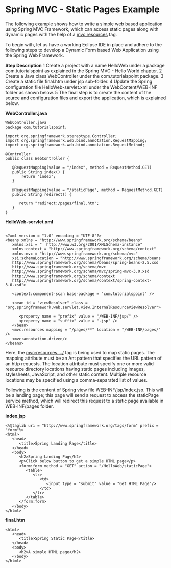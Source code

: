 
<h1>Spring MVC - Static Pages Example</h1>

The following example shows how to write a simple web based application using Spring MVC Framework, which can access static pages along with dynamic pages with the help of a <mvc:resources> tag.

To begin with, let us have a working Eclipse IDE in place and adhere to the following steps to develop a Dynamic Form based Web Application using the Spring Web Framework.

**Step	Description**
1	Create a project with a name HelloWeb under a package com.tutorialspoint as explained in the Spring MVC - Hello World chapter.
2	Create a Java class WebController under the com.tutorialspoint package.
3	Create a static file final.htm under jsp sub-folder.
4	Update the Spring configuration file HelloWeb-servlet.xml under the WebContent/WEB-INF folder as shown below.
5	The final step is to create the content of the source and configuration files and export the application, which is explained below.

**WebController.java**
```
WebController.java
package com.tutorialspoint;

import org.springframework.stereotype.Controller;
import org.springframework.web.bind.annotation.RequestMapping;
import org.springframework.web.bind.annotation.RequestMethod;

@Controller
public class WebController {

   @RequestMapping(value = "/index", method = RequestMethod.GET)
   public String index() {
	   return "index";
   }
   
   @RequestMapping(value = "/staticPage", method = RequestMethod.GET)
   public String redirect() {
     
      return "redirect:/pages/final.htm";
   }
}

```

**HelloWeb-servlet.xml**
```

<?xml version = "1.0" encoding = "UTF-8"?>
<beans xmlns = "http://www.springframework.org/schema/beans"
   xmlns:xsi = "  http://www.w3.org/2001/XMLSchema-instance" 
   xmlns:context = "http://www.springframework.org/schema/context"
   xmlns:mvc = "http://www.springframework.org/schema/mvc"
   xsi:schemaLocation = "http://www.springframework.org/schema/beans
   http://www.springframework.org/schema/beans/spring-beans-2.5.xsd
   http://www.springframework.org/schema/mvc
   http://www.springframework.org/schema/mvc/spring-mvc-3.0.xsd
   http://www.springframework.org/schema/context
   http://www.springframework.org/schema/context/spring-context-3.0.xsd">
 
   <context:component-scan base-package = "com.tutorialspoint" />
     
   <bean id = "viewResolver" class = "org.springframework.web.servlet.view.InternalResourceViewResolver">
   
      <property name = "prefix" value = "/WEB-INF/jsp/" />
      <property name = "suffix" value = ".jsp" />
   </bean>
   <mvc:resources mapping = "/pages/**" location = "/WEB-INF/pages/" />
   <mvc:annotation-driven/>
</beans>
```
Here, the <mvc:resources..../> tag is being used to map static pages. The mapping attribute must be an Ant pattern that specifies the URL pattern of an http requests. The location attribute must specify one or more valid resource directory locations having static pages including images, stylesheets, JavaScript, and other static content. Multiple resource locations may be specified using a comma-separated list of values.

Following is the content of Spring view file WEB-INF/jsp/index.jsp. This will be a landing page; this page will send a request to access the staticPage service method, which will redirect this request to a static page available in WEB-INF/pages folder.

**index.jsp**

```
<%@taglib uri = "http://www.springframework.org/tags/form" prefix = "form"%>
<html>
   <head>
      <title>Spring Landing Page</title>
   </head>
   <body>
      <h2>Spring Landing Pag</h2>
      <p>Click below button to get a simple HTML page</p>
      <form:form method = "GET" action = "/HelloWeb/staticPage">
         <table>
            <tr>
               <td>
                  <input type = "submit" value = "Get HTML Page"/>
               </td>
            </tr>
         </table>  
      </form:form>
   </body>
</html>
```
**final.htm**
```
<html>
   <head>
      <title>Spring Static Page</title>
   </head>
   <body>
      <h2>A simple HTML page</h2>
   </body>
</html>
```
